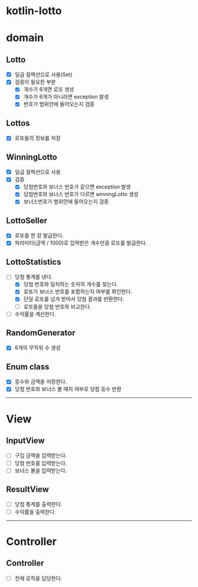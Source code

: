 # kotlin-lotto

# domain
## Lotto
- [X] 일급 컬렉션으로 사용(Set)  
- [X] 검증이 필요한 부분  
    - [X] 개수가 6개면 로또 생성
    - [X] 개수가 6개가 아니라면 exception 발생
    - [X] 번호가 범위안에 들어오는지 검증  

## Lottos 
- [X] 로또들의 정보를 저장  
 
## WinningLotto
- [X] 일급 컬렉션으로 사용
- [X] 검증
  - [X] 당첨번호와 보너스 번호가 같으면 exception 발생
  - [X] 당첨번호와 보너스 번호가 다르면 winningLotto 생성
  - [X] 보너스번호가 범위안에 들어오는지 검증

## LottoSeller
- [X] 로또를 한 장 발급한다.  
- [X] 파라미터(금액 / 1000)로 입력받은 개수만큼 로또를 발급한다.  

## LottoStatistics
- [ ] 당첨 통계를 낸다.
    - [X] 당첨 번호와 일치하는 숫자의 개수를 찾는다.
    - [X] 로또가 보너스 번호를 포함하는지 여부를 확인한다.
    - [X] 단일 로또를 넘겨 받아서 당첨 결과를 반환한다.
  - [ ] 로또들을 당첨 번호와 비교한다.  
- [ ] 수익률을 계산한다.  

## RandomGenerator
- [X] 6개의 무작위 수 생성

## Enum class
- [X] 등수와 금액을 저장한다.
- [X] 당첨 번호와 보너스 볼 매치 여부로 당첨 등수 반환

---

# View
## InputView
- [ ] 구입 금액을 입력받는다.  
- [ ] 당첨 번호를 입력받는다.  
- [ ] 보너스 볼을 입력받는다.  

## ResultView
- [ ] 당첨 통계를 출력한다.  
- [ ] 수익률을 출력한다.  

---

# Controller
## Controller
- [ ] 전체 로직을 담당한다.  
